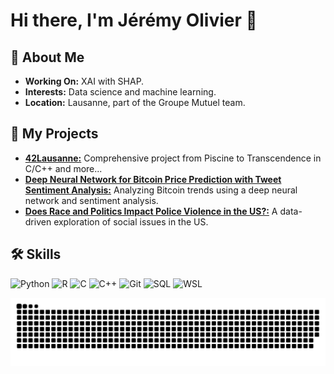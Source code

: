 # Hi there, I'm Jérémy Olivier 👋

## 🌱 About Me
- **Working On:** XAI with SHAP.
- **Interests:** Data science and machine learning.
- **Location:** Lausanne, part of the Groupe Mutuel team.

## 🔭 My Projects
- [**42Lausanne:**](https://github.com/jreivilo/42Lausanne) Comprehensive project from Piscine to Transcendence in C/C++ and more...
- [**Deep Neural Network for Bitcoin Price Prediction with Tweet Sentiment Analysis:**](https://github.com/jreivilo/Deep-neural-network-for-Bitcoin-price-prediction-with-tweet-sentiment-analysis) Analyzing Bitcoin trends using a deep neural network and sentiment analysis.
- [**Does Race and Politics Impact Police Violence in the US?:**](https://github.com/jreivilo/Does-race-and-politics-have-an-impact-on-police-violence-in-the-United-States-) A data-driven exploration of social issues in the US.

## 🛠️ Skills
![Python](https://img.shields.io/badge/-Python-3776AB?style=flat&logo=Python&logoColor=white)
![R](https://img.shields.io/badge/-R-276DC3?style=flat&logo=R&logoColor=white)
![C](https://img.shields.io/badge/-C-239120?style=flat&logo=C&logoColor=white)
![C++](https://img.shields.io/badge/-C++-00599C?style=flat&logo=cplusplus&logoColor=white)
![Git](https://img.shields.io/badge/-Git-F05032?style=flat&logo=git&logoColor=white)
![SQL](https://img.shields.io/badge/-SQL-4479A1?style=flat&logo=MySQL&logoColor=white)
![WSL](https://img.shields.io/badge/-WSL-4EAA25?style=flat&logo=Windows&logoColor=white)

<picture>
  <source media="(prefers-color-scheme: dark)" srcset="https://raw.githubusercontent.com/jreivilo/jreivilo/ee3e3c581bca7364e43332e891599ad3bbfcabaf/github-contribution-grid-snake-dark.svg" />
  <source media="(prefers-color-scheme: light)" srcset="https://raw.githubusercontent.com/jreivilo/jreivilo/ee3e3c581bca7364e43332e891599ad3bbfcabaf/github-contribution-grid-snake-dark.svg" />
  <img alt="GitHub Snake" src="https://raw.githubusercontent.com/jreivilo/jreivilo/ee3e3c581bca7364e43332e891599ad3bbfcabaf/github-contribution-grid-snake-dark.svg" />
</picture>
